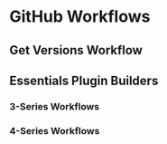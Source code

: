 # GitHub Workflows

## Get Versions Workflow


## Essentials Plugin Builders

### 3-Series Workflows


### 4-Series Workflows